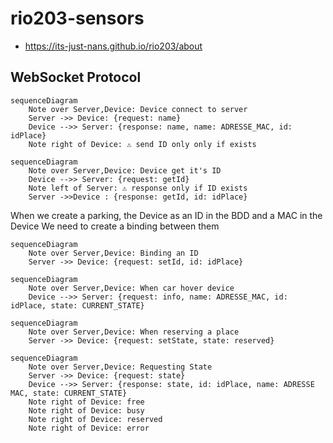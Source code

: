 # rio203-sensors

- <https://its-just-nans.github.io/rio203/about>

## WebSocket Protocol


```mermaid
sequenceDiagram
    Note over Server,Device: Device connect to server
    Server ->> Device: {request: name}
    Device -->> Server: {response: name, name: ADRESSE_MAC, id: idPlace}
    Note right of Device: ⚠️ send ID only only if exists
```

```mermaid
sequenceDiagram
    Note over Server,Device: Device get it's ID
    Device -->> Server: {request: getId}
    Note left of Server: ⚠️ response only if ID exists
    Server ->>Device : {response: getId, id: idPlace} 
```


When we create a parking, the Device as an ID in the BDD and a MAC in the Device
We need to create a binding between them

```mermaid
sequenceDiagram
    Note over Server,Device: Binding an ID
    Server ->> Device: {request: setId, id: idPlace}
```


```mermaid
sequenceDiagram
    Note over Server,Device: When car hover device
    Device -->> Server: {request: info, name: ADRESSE_MAC, id: idPlace, state: CURRENT_STATE}
```


```mermaid
sequenceDiagram
    Note over Server,Device: When reserving a place
    Server ->> Device: {request: setState, state: reserved}
```


```mermaid
sequenceDiagram
    Note over Server,Device: Requesting State
    Server ->> Device: {request: state}
    Device -->> Server: {response: state, id: idPlace, name: ADRESSE MAC, state: CURRENT_STATE}
    Note right of Device: free
    Note right of Device: busy
    Note right of Device: reserved
    Note right of Device: error
```

